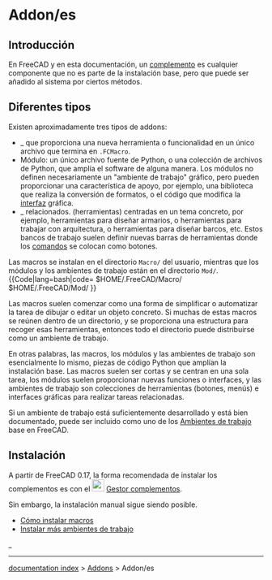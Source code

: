 # Addon/es
## Introducción

En FreeCAD y en esta documentación, un [complemento](addon/es.md) es cualquier componente que no es parte de la instalación base, pero que puede ser añadido al sistema por ciertos métodos.

## Diferentes tipos 

Existen aproximadamente tres tipos de addons:

-   _ que proporciona una nueva herramienta o funcionalidad en un único archivo que termina en `.FCMacro`.
-   Módulo: un único archivo fuente de Python, o una colección de archivos de Python, que amplía el software de alguna manera. Los módulos no definen necesariamente un \"ambiente de trabajo\" gráfico, pero pueden proporcionar una característica de apoyo, por ejemplo, una biblioteca que realiza la conversión de formatos, o el código que modifica la [interfaz](interface/es.md) gráfica.
-   _ relacionados. (herramientas) centradas en un tema concreto, por ejemplo, herramientas para diseñar armarios, o herramientas para trabajar con arquitectura, o herramientas para diseñar barcos, etc. Estos bancos de trabajo suelen definir nuevas barras de herramientas donde los [comandos](Gui_Command/es.md) se colocan como botones.

Las macros se instalan en el directorio `Macro/` del usuario, mientras que los módulos y los ambientes de trabajo están en el directorio `Mod/`. {{Code|lang=bash|code=
$HOME/.FreeCAD/Macro/
$HOME/.FreeCAD/Mod/
}}

Las macros suelen comenzar como una forma de simplificar o automatizar la tarea de dibujar o editar un objeto concreto. Si muchas de estas macros se reúnen dentro de un directorio, y se proporciona una estructura para recoger esas herramientas, entonces todo el directorio puede distribuirse como un ambiente de trabajo.

En otras palabras, las macros, los módulos y las ambientes de trabajo son esencialmente lo mismo, piezas de código Python que amplían la instalación base. Las macros suelen ser cortas y se centran en una sola tarea, los módulos suelen proporcionar nuevas funciones o interfaces, y las ambientes de trabajo son colecciones de herramientas (botones, menús) e interfaces gráficas para realizar tareas relacionadas.

Si un ambiente de trabajo está suficientemente desarrollado y está bien documentado, puede ser incluido como uno de los [Ambientes de trabajo](workbenches/es.md) base en FreeCAD.

## Instalación

A partir de FreeCAD 0.17, la forma recomendada de instalar los complementos es con el <img alt="" src=images/Std_AddonMgr.svg  style="width:24px;"> [Gestor complementos](Std_AddonMgr/es.md).

Sin embargo, la instalación manual sigue siendo posible.

-   [Cómo instalar macros](How_to_install_macros/es.md)
-   [Instalar más ambientes de trabajo](Installing_more_workbenches/es.md)




_

---
[documentation index](../README.md) > [Addons](Category_Addons.md) > Addon/es
